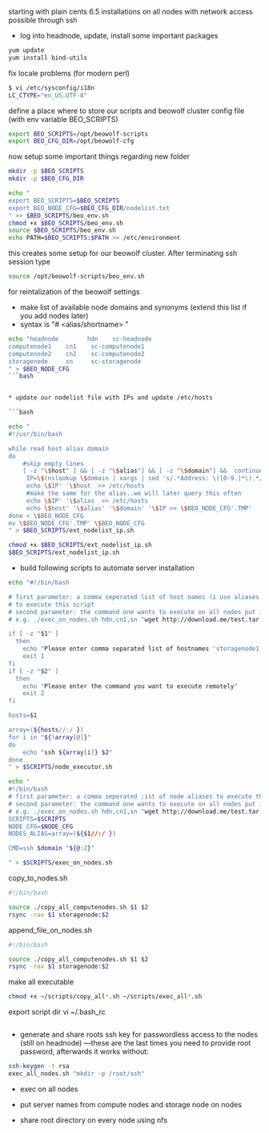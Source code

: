 starting with plain cents 6.5 installations on all nodes with network access possible through ssh

* log into headnode, update, install some important packages
```bash
yum update
yum install bind-utils
```
fix locale problems (for modern perl)
```bash
$ vi /etc/sysconfig/i18n
LC_CTYPE="en_US.UTF-8"
```

define a place where to store our scripts and beowolf cluster config file (with env variable BEO_SCRIPTS)
```bash
export BEO_SCRIPTS=/opt/beowolf-scripts
export BEO_CFG_DIR=/opt/beowolf-cfg
```

now setup some important things regarding new folder
```bash
mkdir -p $BEO_SCRIPTS
mkdir -p $BEO_CFG_DIR

echo "
export BEO_SCRIPTS=$BEO_SCRIPTS
export BEO_NODE_CFG=$BEO_CFG_DIR/nodelist.txt
" >> $BEO_SCRIPTS/beo_env.sh
chmod +x $BEO_SCRIPTS/beo_env.sh
source $BEO_SCRIPTS/beo_env.sh
echo PATH=$BEO_SCRIPTS:$PATH >> /etc/environment
```

this creates some setup for our beowolf cluster.
After terminating ssh session type
```bash
source /opt/beowolf-scripts/beo_env.sh
```
for reintalization of the beowolf settings

* make list of available node domains and synonyms (extend this list if you add nodes later)
* syntax is "#<hostname> <alias/shortname> <domainname>"
```bash
echo "headnode        hdn    sc-headnode  
computenode1    cn1    sc-computenode1
computenode2    cn2    sc-computenode2
storagenode     sn     sc-storagenode
" > $BEO_NODE_CFG
```bash


* update our nodelist file with IPs and update /etc/hosts

```bash

echo "
#!/usr/bin/bash

while read host alias domain
do
    #skip empty lines
    [ -z "\$host" ] && [ -z "\$alias"] && [ -z "\$domain"] &&  continue
     IP=\$(nslookup \$domain | xargs | sed 's/.*Address: \([0-9.]*\).*/\1/g')
     echo \$IP' '\$host  >> /etc/hosts
     #make the same for the alias..we will later query this often
     echo \$IP' '\$alias  >> /etc/hosts
     echo \$host' '\$alias' '\$domain' '\$IP >> \$BEO_NODE_CFG'.TMP'
done < \$BEO_NODE_CFG
mv \$BEO_NODE_CFG'.TMP' \$BEO_NODE_CFG
" > $BEO_SCRIPTS/ext_nodelist_ip.sh

chmod +x $BEO_SCRIPTS/ext_nodelist_ip.sh
$BEO_SCRIPTS/ext_nodelist_ip.sh 
```

* build following scripts to automate server installation
```bash
echo "#!/bin/bash

# first parameter: a comma seperated list of host names (i use aliases for this)
# to execute this script
# second parameter: the command one wants to execute on all nodes put into quotes
# e.g. ./exec_on_nodes.sh hdn,cn1,sn "wget http://download.me/test.tar.gz -C /tmp"

if [ -z "$1" ]
  then
    echo "Please enter comma separated list of hostnames 'storagenode1,storagenode2'"
    exit 1
fi
if [ -z "$2" ]
  then
    echo "Please enter the command you want to execute remotely"
    exit 2
fi

hosts=$1

array=(${hosts//:/ })
for i in "${!array[@]}"
do
    echo "ssh ${array[i]} $2"
done
" > $SCRIPTS/node_executor.sh
```


```bash
echo "
#!/bin/bash
# first parameter: a comma seperated ;ist of node aliases to execute this script
# second parameter: the command one wants to execute on all nodes put into quotes
# e.g. ./exec_on_nodes.sh hdn,cn1,sn "wget http://download.me/test.tar.gz -C /tmp"
SCRIPTS=$SCRIPTS
NODE_CFG=$NODE_CFG
NODES_ALIAS=array=(${$1//:/ }) 

CMD=ssh $domain "${@:2}" 

" > $SCRIPTS/exec_on_nodes.sh

```



copy_to_nodes.sh
```bash
#!/bin/bash

source ./copy_all_computenodes.sh $1 $2
rsync -rav $1 storagenode:$2 
```

append_file_on_nodes.sh
```bash
#!/bin/bash

source ./copy_all_computenodes.sh $1 $2
rsync -rav $1 storagenode:$2 
```



make all executable 
```bash
chmod +x ~/scripts/copy_all*.sh ~/scripts/exec_all*.sh
```
export script dir
vi ~/.bash_rc
```bash

```

* generate and share roots ssh key for passwordless access to the nodes (still on headnode) —these are the last times you need to provide root password, afterwards it works without:
```bash
ssh-keygen -t rsa
exec_all_nodes.sh "mkdir -p /root/ssh"
```


* exec on all nodes

* put server names from compute nodes and storage node on nodes



* share root directory on every node using nfs
